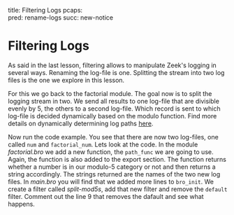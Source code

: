 title: Filtering Logs
pcaps:  
pred: rename-logs
succ: new-notice

Filtering Logs
=========================

As said in the last lesson, filtering allows to manipulate Zeek's logging in several ways. Renaming the log-file is one.
Splitting the stream into two log files is the one we explore in this lesson.

For this we go back to the factorial module. The goal now is to split the logging stream in two. We send all results to 
one log-file that are divisible evenly by 5, the others to a second log-file. 
Which record is sent to which log-file is decided dynamically based on the 
modulo function. Find more details on dynamically determining log paths 
[here](https://www.zeek.org/sphinx/frameworks/logging.html#determine-log-path-dynamically).

Now run the code example. You see that there are now two log-files, one called `num` and `factorial_num`.
Lets look at the code. In the module *factorial.bro* we add a new function, the `path_func` we
are going to use. Again, the function is also added to the export section. The function returns whether a number is in
our modulo-5 category or not and then returns a string accordingly. The strings returned are the names of the two new log files. 
In *main.bro* you will find that we added more lines to `bro_init`. We create a
filter called *split-mod5s*, add that new filter and remove the `default` filter.
Comment out the line 9 that removes the dafault and see what happens.


